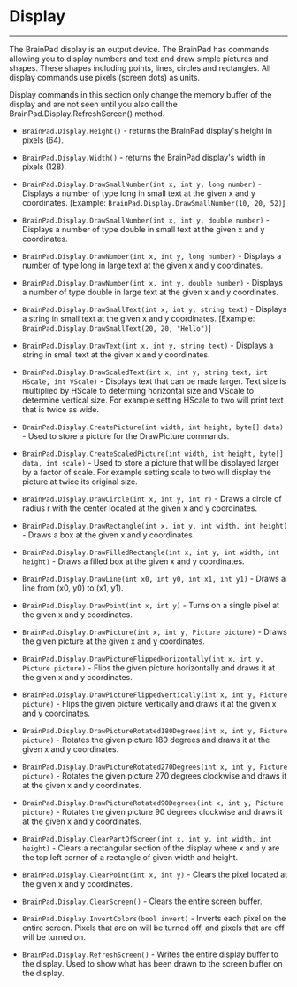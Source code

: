 # Display
---
The BrainPad display is an output device. The BrainPad has commands allowing you to display numbers and text and draw simple pictures and shapes. These shapes including points, lines, circles and rectangles. All display commands use pixels (screen dots) as units.

Display commands in this section only change the memory buffer of the display and are not seen until you also call the BrainPad.Display.RefreshScreen() method.  
 
* `BrainPad.Display.Height()` - returns the BrainPad display's height in pixels (64). 

* `BrainPad.Display.Width()` - returns the BrainPad display's width in pixels (128).
 
* `BrainPad.Display.DrawSmallNumber(int x, int y, long number)` - Displays a number of type long in small text at the given x and y coordinates. [Example: `BrainPad.Display.DrawSmallNumber(10, 20, 52)`]

* `BrainPad.Display.DrawSmallNumber(int x, int y, double number)` - Displays a number of type double in small text at the given x and y coordinates.

* `BrainPad.Display.DrawNumber(int x, int y, long number)` - Displays a number of type long in large text at the given x and y coordinates.

* `BrainPad.Display.DrawNumber(int x, int y, double number)` - Displays a number of type double in large text at the given x and y coordinates. 

* `BrainPad.Display.DrawSmallText(int x, int y, string text)` - Displays a string in small text at the given x and y coordinates. [Example: `BrainPad.Display.DrawSmallText(20, 20, "Hello")`]  

* `BrainPad.Display.DrawText(int x, int y, string text)` - Displays a string in small text at the given x and y coordinates.

* `BrainPad.Display.DrawScaledText(int x, int y, string text, int HScale, int VScale)` - Displays text that can be made larger. Text size is multiplied by HScale to determing horizontal size and VScale to determine vertical size. For example setting HScale to two will print text that is twice as wide.
 
* `BrainPad.Display.CreatePicture(int width, int height, byte[] data)` - Used to store a picture for the DrawPicture commands.

* `BrainPad.Display.CreateScaledPicture(int width, int height, byte[] data, int scale)` - Used to store a picture that will be displayed larger by a factor of scale. For example setting scale to two will display the picture at twice its original size.
 
* `BrainPad.Display.DrawCircle(int x, int y, int r)` - Draws a circle of radius r with the center located at the given x and y coordinates.  

* `BrainPad.Display.DrawRectangle(int x, int y, int width, int height)` - Draws a box at the given x and y coordinates.

* `BrainPad.Display.DrawFilledRectangle(int x, int y, int width, int height)` - Draws a filled box at the given x and y coordinates.   

* `BrainPad.Display.DrawLine(int x0, int y0, int x1, int y1)` - Draws a line from (x0, y0) to (x1, y1).  

* `BrainPad.Display.DrawPoint(int x, int y)` - Turns on a single pixel at the given x and y coordinates.
 
* `BrainPad.Display.DrawPicture(int x, int y, Picture picture)` - Draws the given picture at the given x and y coordinates.

* `BrainPad.Display.DrawPictureFlippedHorizontally(int x, int y, Picture picture)` - Flips the given picture horizontally and draws it at the given x and y coordinates.

* `BrainPad.Display.DrawPictureFlippedVertically(int x, int y, Picture picture)` - Flips the given picture vertically and draws it at the given x and y coordinates. 

* `BrainPad.Display.DrawPictureRotated180Degrees(int x, int y, Picture picture)` - Rotates the given picture 180 degrees and draws it at the given x and y coordinates. 

* `BrainPad.Display.DrawPictureRotated270Degrees(int x, int y, Picture picture)` - Rotates the given picture 270 degrees clockwise and draws it at the given x and y coordinates.

* `BrainPad.Display.DrawPictureRotated90Degrees(int x, int y, Picture picture)` - Rotates the given picture 90 degrees clockwise and draws it at the given x and y coordinates.
                         
* `BrainPad.Display.ClearPartOfScreen(int x, int y, int width, int height)` - Clears a rectangular section of the display where x and y are the top left corner of a rectangle of given width and height.
 
* `BrainPad.Display.ClearPoint(int x, int y)` - Clears the pixel located at the given x and y coordinates.  

* `BrainPad.Display.ClearScreen()` - Clears the entire screen buffer. 

* `BrainPad.Display.InvertColors(bool invert)` - Inverts each pixel on the entire screen. Pixels that are on will be turned off, and pixels that are off will be turned on.

* `BrainPad.Display.RefreshScreen()` - Writes the entire display buffer to the display. Used to show what has been drawn to the screen buffer on the display.
   